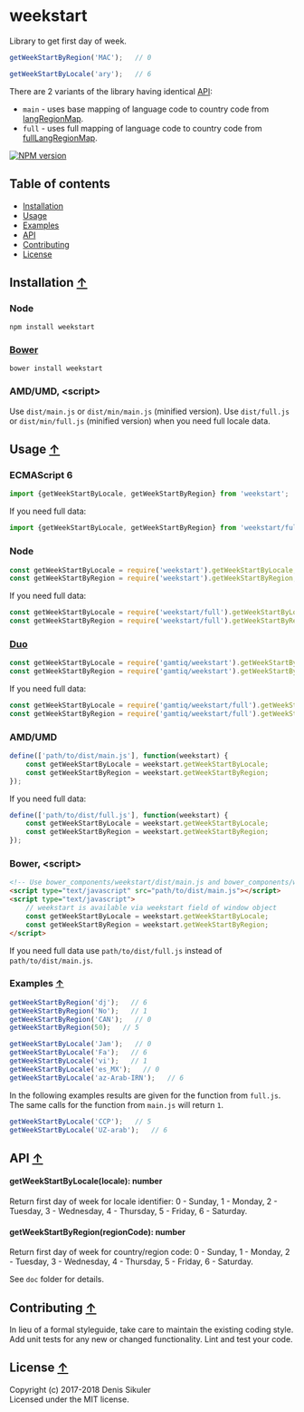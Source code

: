 # weekstart <a name="start"></a>

Library to get first day of week.

```js
getWeekStartByRegion('MAC');   // 0

getWeekStartByLocale('ary');   // 6
```

There are 2 variants of the library having identical [API](#api):
* `main` - uses base mapping of language code to country code from [langRegionMap](https://github.com/gamtiq/weekstart/blob/master/src/langRegionMap.js).
* `full` - uses full mapping of language code to country code from [fullLangRegionMap](https://github.com/gamtiq/weekstart/blob/master/src/fullLangRegionMap.js).

[![NPM version](https://badge.fury.io/js/weekstart.png)](http://badge.fury.io/js/weekstart)

## Table of contents

* [Installation](#install)
* [Usage](#usage)
* [Examples](#examples)
* [API](#api)
* [Contributing](#contributing)
* [License](#license)

## Installation <a name="install"></a> [&#x2191;](#start)

### Node

    npm install weekstart

### [Bower](http://bower.io)

    bower install weekstart

### AMD/UMD, &lt;script&gt;

Use `dist/main.js` or `dist/min/main.js` (minified version).
Use `dist/full.js` or `dist/min/full.js` (minified version) when you need full locale data.

## Usage <a name="usage"></a> [&#x2191;](#start)

### ECMAScript 6

```js
import {getWeekStartByLocale, getWeekStartByRegion} from 'weekstart';
```

If you need full data:

```js
import {getWeekStartByLocale, getWeekStartByRegion} from 'weekstart/full';
```

### Node

```js
const getWeekStartByLocale = require('weekstart').getWeekStartByLocale;
const getWeekStartByRegion = require('weekstart').getWeekStartByRegion;
```

If you need full data:

```js
const getWeekStartByLocale = require('weekstart/full').getWeekStartByLocale;
const getWeekStartByRegion = require('weekstart/full').getWeekStartByRegion;
```

### [Duo](http://duojs.org)

```js
const getWeekStartByLocale = require('gamtiq/weekstart').getWeekStartByLocale;
const getWeekStartByRegion = require('gamtiq/weekstart').getWeekStartByRegion;
```

If you need full data:

```js
const getWeekStartByLocale = require('gamtiq/weekstart/full').getWeekStartByLocale;
const getWeekStartByRegion = require('gamtiq/weekstart/full').getWeekStartByRegion;
```

### AMD/UMD

```js
define(['path/to/dist/main.js'], function(weekstart) {
    const getWeekStartByLocale = weekstart.getWeekStartByLocale;
    const getWeekStartByRegion = weekstart.getWeekStartByRegion;
});
```

If you need full data:

```js
define(['path/to/dist/full.js'], function(weekstart) {
    const getWeekStartByLocale = weekstart.getWeekStartByLocale;
    const getWeekStartByRegion = weekstart.getWeekStartByRegion;
});
```

### Bower, &lt;script&gt;

```html
<!-- Use bower_components/weekstart/dist/main.js and bower_components/weekstart/dist/full.js if the library was installed by Bower -->
<script type="text/javascript" src="path/to/dist/main.js"></script>
<script type="text/javascript">
    // weekstart is available via weekstart field of window object
    const getWeekStartByLocale = weekstart.getWeekStartByLocale;
    const getWeekStartByRegion = weekstart.getWeekStartByRegion;
</script>
```

If you need full data use `path/to/dist/full.js` instead of `path/to/dist/main.js`.

### Examples <a name="examples"></a> [&#x2191;](#start)

```js
getWeekStartByRegion('dj');   // 6
getWeekStartByRegion('No');   // 1
getWeekStartByRegion('CAN');   // 0
getWeekStartByRegion(50);   // 5

getWeekStartByLocale('Jam');   // 0
getWeekStartByLocale('Fa');   // 6
getWeekStartByLocale('vi');   // 1
getWeekStartByLocale('es_MX');   // 0
getWeekStartByLocale('az-Arab-IRN');   // 6
```

In the following examples results are given for the function from `full.js`.
The same calls for the function from `main.js` will return `1`.

```js
getWeekStartByLocale('CCP');   // 5
getWeekStartByLocale('UZ-arab');   // 6
```

## API <a name="api"></a> [&#x2191;](#start)

#### getWeekStartByLocale(locale): number

Return first day of week for locale identifier:
0 - Sunday, 1 - Monday, 2 - Tuesday, 3 - Wednesday, 4 - Thursday, 5 - Friday, 6 - Saturday.

#### getWeekStartByRegion(regionCode): number

Return first day of week for country/region code:
0 - Sunday, 1 - Monday, 2 - Tuesday, 3 - Wednesday, 4 - Thursday, 5 - Friday, 6 - Saturday.

See `doc` folder for details.

## Contributing <a name="contributing"></a> [&#x2191;](#start)
In lieu of a formal styleguide, take care to maintain the existing coding style.
Add unit tests for any new or changed functionality.
Lint and test your code.

## License <a name="license"></a> [&#x2191;](#start)
Copyright (c) 2017-2018 Denis Sikuler  
Licensed under the MIT license.
